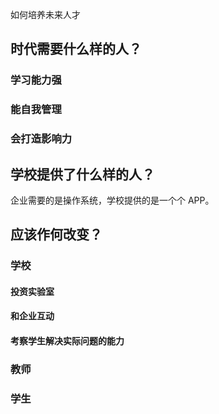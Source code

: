 如何培养未来人才

## 时代需要什么样的人？
### 学习能力强
### 能自我管理
### 会打造影响力

## 学校提供了什么样的人？
企业需要的是操作系统，学校提供的是一个个 APP。

## 应该作何改变？
### 学校
#### 投资实验室
#### 和企业互动
#### 考察学生解决实际问题的能力

### 教师
#### 
### 学生